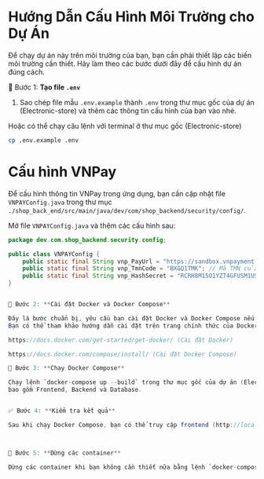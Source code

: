 
# Hướng Dẫn Cấu Hình Môi Trường cho Dự Án

Để chạy dự án này trên môi trường của bạn, bạn cần phải thiết lập các biến môi trường cần thiết. Hãy làm theo các bước dưới đây để cấu hình dự án đúng cách.

📁 Bước 1: **Tạo file `.env`**

1. Sao chép file mẫu `.env.example` thành `.env` trong thư mục gốc của dự án (Electronic-store) 
và thêm các thông tin cấu hình của bạn vào nhé.

Hoặc có thể chạy câu lệnh với terminal ở thư mục gốc (Electronic-store) 
   ```bash
  cp .env.example .env  
   ```

# Cấu hình VNPay

Để cấu hình thông tin VNPay trong ứng dụng, bạn cần cập nhật file `VNPAYConfig.java` trong thư mục `./shop_back_end/src/main/java/dev/com/shop_backend/security/config/`.

Mở file `VNPAYConfig.java` và thêm các cấu hình sau:

```java
package dev.com.shop_backend.security.config;

public class VNPAYConfig {
    public static final String vnp_PayUrl = "https://sandbox.vnpayment.vn/paymentv2/vpcpay.html"; // Thay thế bằng URL thực tế
    public static final String vnp_TmnCode = "BXGQ1TMK"; // Mã TMN của bạn
    public static final String vnp_HashSecret = "RCRH8M15O1YZT4GFUSM1US0VUZUA1U53"; // Hash secret của bạn
}


🐳 Bước 2: **Cài đặt Docker và Docker Compose**

Đây là bước chuẩn bị, yêu cầu bạn cài đặt Docker và Docker Compose nếu chưa có.
Bạn có thể tham khảo hướng dẫn cài đặt trên trang chính thức của Docker:

https://docs.docker.com/get-started/get-docker/ (Cài đặt Docker)

https://docs.docker.com/compose/install/ (Cài đặt Docker Compose)

🚀 Bước 3: **Chạy Docker Compose**

Chạy lệnh `docker-compose up --build` trong thư mục gốc của dự án (Electronic-store) để khởi động toàn bộ dự án, 
bao gồm Frontend, Backend và Database.


✅ Bước 4: **Kiểm tra kết quả**

Sau khi chạy Docker Compose, bạn có thể truy cập frontend (http://localhost:3000) và backend (http://localhost:8080).



🛑 Bước 5: **Dừng các container**

Dừng các container khi bạn không cần thiết nữa bằng lệnh `docker-compose down`.
